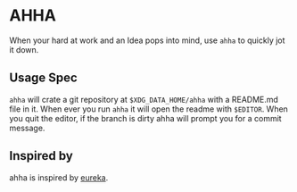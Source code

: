 # AHHA
When your hard at work and an Idea pops into mind, use `ahha` to quickly jot it down.

## Usage Spec
`ahha` will crate a git repository at `$XDG_DATA_HOME/ahha` with a README.md file in it. When ever you run `ahha` it will open the readme with `$EDITOR`. When you quit the editor, if the branch is dirty ahha will prompt you for a commit message. 

## Inspired by
ahha is inspired by [eureka](https://github.com/simeg/eureka).

